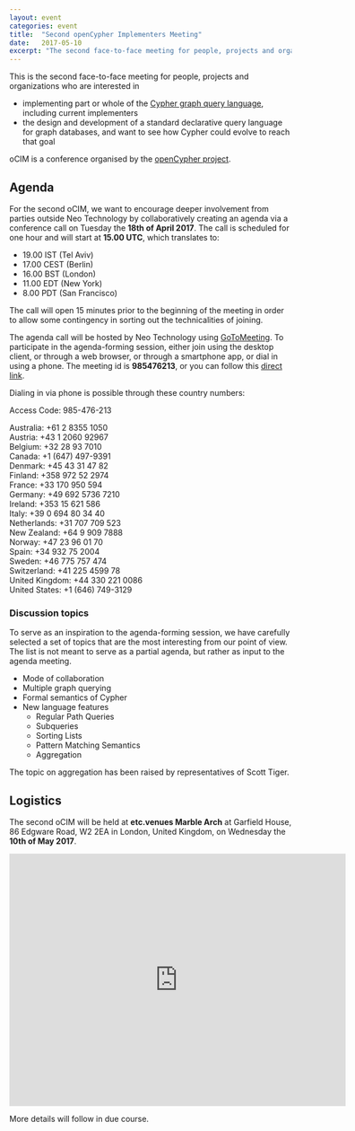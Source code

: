 ```yaml
---
layout: event
categories: event
title:  "Second openCypher Implementers Meeting"
date:   2017-05-10
excerpt: "The second face-to-face meeting for people, projects and organizations interested in participating in the openCypher project, with the goal of creating a standard language based on Cypher for querying graphs.."
---
```

This is the second face-to-face meeting for people, projects and organizations who are interested in

* implementing part or whole of the [Cypher graph query language](https://neo4j.com/developer/cypher/), including current implementers
* the design and development of a standard declarative query language for graph databases, and want to see how Cypher could evolve to reach that goal

oCIM is a conference organised by the [openCypher project](http://www.opencypher.org).

## Agenda

For the second oCIM, we want to encourage deeper involvement from parties outside Neo Technology by collaboratively creating an agenda via a conference call on Tuesday the **18th of April 2017**.
The call is scheduled for one hour and will start at **15.00 UTC**, which translates to:

* 19.00 IST (Tel Aviv)
* 17.00 CEST (Berlin)
* 16.00 BST (London)
* 11.00 EDT (New York)
* 8.00 PDT (San Francisco)

The call will open 15 minutes prior to the beginning of the meeting in order to allow some contingency in sorting out the technicalities of joining.

The agenda call will be hosted by Neo Technology using [GoToMeeting](https://www.gotomeeting.com/).
To participate in the agenda-forming session, either join using the desktop client, or through a web browser, or through a smartphone app, or dial in using a phone.
The meeting id is **985476213**, or you can follow this [direct link](https://global.gotomeeting.com/join/985476213).

Dialing in via phone is possible through these country numbers:

Access Code: 985-476-213

Australia: +61 2 8355 1050<br/>
Austria: +43 1 2060 92967<br/>
Belgium: +32 28 93 7010<br/>
Canada: +1 (647) 497-9391<br/>
Denmark: +45 43 31 47 82<br/>
Finland: +358 972 52 2974<br/>
France: +33 170 950 594<br/>
Germany: +49 692 5736 7210<br/>
Ireland: +353 15 621 586<br/>
Italy: +39 0 694 80 34 40<br/>
Netherlands: +31 707 709 523<br/>
New Zealand: +64 9 909 7888<br/>
Norway: +47 23 96 01 70<br/>
Spain: +34 932 75 2004<br/>
Sweden: +46 775 757 474<br/>
Switzerland: +41 225 4599 78<br/>
United Kingdom: +44 330 221 0086<br/>
United States: +1 (646) 749-3129<br/>

### Discussion topics

To serve as an inspiration to the agenda-forming session, we have carefully selected a set of topics that are the most interesting from our point of view.
The list is not meant to serve as a partial agenda, but rather as input to the agenda meeting.

* Mode of collaboration
* Multiple graph querying
* Formal semantics of Cypher
* New language features
  * Regular Path Queries
  * Subqueries
  * Sorting Lists
  * Pattern Matching Semantics
  * Aggregation

The topic on aggregation has been raised by representatives of Scott Tiger.

## Logistics

The second oCIM will be held at **etc.venues Marble Arch** at Garfield House, 86 Edgware Road, W2 2EA in London, United Kingdom, on Wednesday the **10th of May 2017**.

<iframe src="https://www.google.com/maps/embed?pb=!1m18!1m12!1m3!1d655.3306178401593!2d-0.16368293312351984!3d51.51539565196469!2m3!1f0!2f0!3f0!3m2!1i1024!2i768!4f13.1!3m3!1m2!1s0x48761acaa3df49ed%3A0x23f0c6bb528aea95!2setc.venues+Marble+Arch!5e0!3m2!1sen!2sse!4v1490365633315" width="600" height="450" frameborder="0" style="border:0" allowfullscreen></iframe>

More details will follow in due course.
